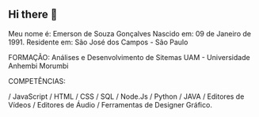 ## Hi there 👋

Meu nome é: Emerson de Souza Gonçalves
Nascido em: 09 de Janeiro de 1991.
Residente em: São José dos Campos - São Paulo


FORMAÇÃO:
Análises e Desenvolvimento de Sitemas
UAM - Universidade Anhembi Morumbi


COMPETÊNCIAS:

/ JavaScript 
/ HTML
/ CSS 
/ SQL
/ Node.Js
/ Python 
/ JAVA
/ Editores de Vídeos 
/ Editores de Áudio 
/ Ferramentas de Designer Gráfico.





<!--
**emersonsg01/emersonsg01** is a ✨ _special_ ✨ repository because its `README.md` (this file) appears on your GitHub profile.

Here are some ideas to get you started:

- 🔭 I’m currently working on ...
- 🌱 I’m currently learning ...
- 👯 I’m looking to collaborate on ...
- 🤔 I’m looking for help with ...
- 💬 Ask me about ...
- 📫 How to reach me: ...
- ⚡ Fun fact: ...
-->
